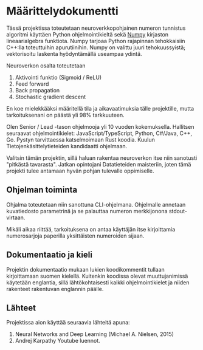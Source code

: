 # Määrittelydokumentti

Tässä projektissa toteutetaan neuroverkkopohjainen numeron tunnistus algoritmi käyttäen Python ohjelmointikieltä sekä [Numpy](https://numpy.org/) kirjaston lineaarialgebra funktiota. Numpy tarjoaa Python rajapinnan tehokkaisiin C++:lla toteuttuihin apurutiinihin. Numpy on valittu juuri tehokuussyistä; vektorisoitu laskenta hyödyntämällä useampaa ydintä.

Neuroverkon osalta toteutetaan
1. Aktivointi funktio (Sigmoid / ReLU)
1. Feed forward
1. Back propagation
1. Stochastic gradient descent

En koe mielekkääksi määritellä tila ja aikavaatimuksia tälle projektille, mutta tarkoituksenani on päästä yli 98% tarkkuuteen.

Olen Senior / Lead -tason ohjelmooja yli 10 vuoden kokemuksella. Hallitsen seuraavat ohjelmointikielet: JavaScript/TypeScript, Python, C#/Java, C++, Go. Pystyn tarvittaessa katselmoimaan Rust koodia. Kuulun Tietojenkäsittelytieteiden kandidaatti ohjelmaan.

Valitsin tämän projektin, sillä haluan rakentaa neuroverkon itse niin sanotusti "pitkästä tavarasta". Jatkan opintojani Datatieteiden maisteriin, joten tämä projekti tulee antamaan hyvän pohjan tulevalle oppimiselle.

## Ohjelman toiminta

Ohjalma toteutetaan niin sanottuna CLI-ohjelmana. Ohjelmalle annetaan kuvatiedosto parametrinä ja se palauttaa numeron merkkijonona stdout-virtaan.

Mikäli aikaa riittää, tarkoituksena on antaa käyttäjän itse kirjoittamia numerosarjoja paperilla yksittäisten numeroiden sijaan.

## Dokumentaatio ja kieli

Projektin dokumentaatio mukaan lukien koodikommentit tullaan kirjoittamaan suomen kielellä. Kuitenkin koodissa olevat muuttujanimissä käytetään englantia, sillä lähtökohtaisesti kaikki ohjelmointikielet ja niiden rakenteet rakentuvan englannin päälle.

## Lähteet

Projektissa aion käyttää seuraavia lähteitä apuna:

1. Neural Networks and Deep Learning (Michael A. Nielsen, 2015)
1. Andrej Karpathy Youtube luennot.
